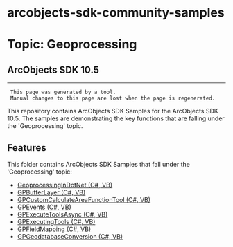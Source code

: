 # arcobjects-sdk-community-samples 
# Topic: Geoprocessing
## ArcObjects SDK 10.5  

----------
     This page was generated by a tool.
     Manual changes to this page are lost when the page is regenerated.

This repository contains ArcObjects SDK Samples for the ArcObjects SDK 10.5.  The samples are demonstrating the key functions that are falling under the 'Geoprocessing' topic.  


## Features

This folder contains ArcObjects SDK Samples that fall under the 'Geoprocessing' topic:

* [GeoprocessingInDotNet (C#, VB)](../../../../tree/master/Net/Geoprocessing//GeoprocessingInDotNet)  
* [GPBufferLayer (C#, VB)](../../../../tree/master/Net/Geoprocessing//GPBufferLayer)  
* [GPCustomCalculateAreaFunctionTool (C#, VB)](../../../../tree/master/Net/Geoprocessing//GPCustomCalculateAreaFunctionTool)  
* [GPEvents (C#, VB)](../../../../tree/master/Net/Geoprocessing//GPEvents)  
* [GPExecuteToolsAsync (C#, VB)](../../../../tree/master/Net/Geoprocessing//GPExecuteToolsAsync)  
* [GPExecutingTools (C#, VB)](../../../../tree/master/Net/Geoprocessing//GPExecutingTools)  
* [GPFieldMapping (C#, VB)](../../../../tree/master/Net/Geoprocessing//GPFieldMapping)  
* [GPGeodatabaseConversion (C#, VB)](../../../../tree/master/Net/Geoprocessing//GPGeodatabaseConversion)  


